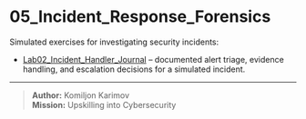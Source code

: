 # 05_Incident_Response_Forensics

Simulated exercises for investigating security incidents:
- [Lab02_Incident_Handler_Journal](./Lab02_Incident_Handler_Journal) – documented alert triage, evidence handling, and escalation decisions for a simulated incident.

---

> **Author:** Komiljon Karimov  
> **Mission:** Upskilling into Cybersecurity
